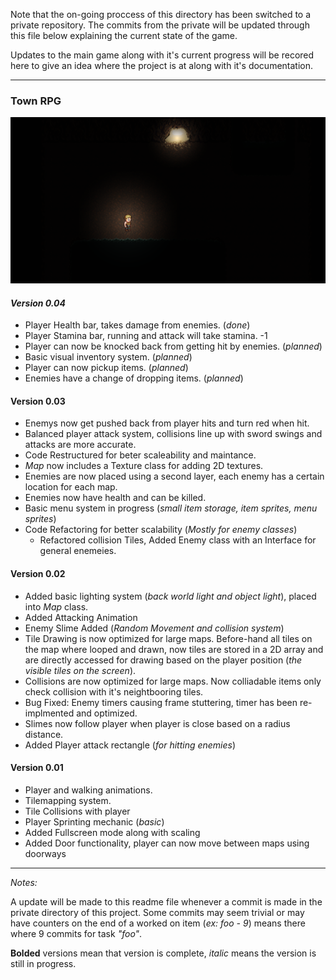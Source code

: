 Note that the on-going proccess of this directory has been switched to a private repository. The commits from the private will be updated through this file below explaining the current state of the game.

Updates to the main game along with it's current progress will be recored here to give an idea where the project is at along with it's documentation.

---
<h3>Town RPG</h3>

<img src="gamePic.PNG"></img>

*<h4>Version 0.04</h4>*

* Player Health bar, takes damage from enemies. (*done*)
* Player Stamina bar, running and attack will take stamina. -1
* Player can now be knocked back from getting hit by enemies. (*planned*)
* Basic visual inventory system. (*planned*)
* Player can now pickup items. (*planned*) 
* Enemies have a change of dropping items. (*planned*)

**<h4>Version 0.03</h4>**

* Enemys now get pushed back from player hits and turn red when hit.
* Balanced player attack system, collisions line up with sword swings and attacks are more accurate.
* Code Restructured for beter scaleability and maintance.
* *Map* now includes a Texture class for adding 2D textures.
* Enemies are now placed using a second layer, each enemy has a certain location for each map. 
* Enemies now have health and can be killed.
* Basic menu system in progress (*small item storage, item sprites, menu sprites*) 
* Code Refactoring for better scalability (*Mostly for enemy classes*) 
  * Refactored collision Tiles, Added Enemy class with an Interface for general enemeies.

**<h4>Version 0.02</h4>**

* Added basic lighting system (*back world light and object light*), placed into *Map* class.
* Added Attacking Animation
* Enemy Slime Added (*Random Movement and collision system*)
* Tile Drawing is now optimized for large maps. Before-hand all tiles on the map where looped and drawn, now tiles are stored in a 2D array and are directly accessed for drawing based on the player position (*the visible tiles on the screen*).
* Collisions are now optimized for large maps. Now colliadable items only check collision with it's neightbooring tiles.
* Bug Fixed: Enemy timers causing frame stuttering, timer has been re-implmented and optimized.
* Slimes now follow player when player is close based on a radius distance.
* Added Player attack rectangle (*for hitting enemies*)

**<h4>**Version 0.01**</h4>**

* Player and walking animations.
* Tilemapping system.
* Tile Collisions with player
* Player Sprinting mechanic (*basic*)
* Added Fullscreen mode along with scaling
* Added Door functionality, player can now move between maps using doorways

---

*Notes:* 

A update will be made to this readme file whenever a commit is made in the private directory of this project. Some commits may seem trivial or may have counters on the end of a worked on item (*ex: foo - 9*) means there where 9 commits for task *"foo"*.

**Bolded** versions mean that version is complete, *italic* means the version is still in progress.
